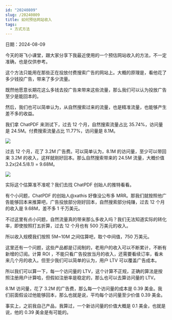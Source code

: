 ```yaml
---
id: "20240809"
slug: /20240809
title: 如何预估网站收入
tags:
  - 方式方法
---
```

日期：2024-08-09

今天的哥飞小课堂，跟大家分享下我最近使用的一个预估网站收入的方法，不一定准确，也是仅供参考。

这个方法只能用在那些正在投放付费搜索广告的网站上。大概的原理是，看他花了多少钱投广告，带来了多少流量。

既然他愿意长期花这么多钱去投广告来带来这些流量，那么我们可以认为投放广告至少是能回本的。

然后，我们也可以简单认为，从自然搜索过来的流量，也是精准流量，也能够产生差不多的收益。

我们拿 ChatPDF 来测试下，过去 12 个月，自然搜索流量占比 35.74%，访问量是 24.5M。付费搜索流量占比 11.77%，访问量是 8.1M。

![](https://images.lummstudio.com/images/2024/08/miniclass/20240809-01.jpg)

过去 12 个月，花了 3.2M 广告费。可以简单认为，8.1M 的访问量，至少可以带回来 3.2M 的收入，这样就刚好回本。那么自然搜索带来的 24.5M 流量，大概价值 3.2x(24.5/8.1) = 9.68M。

![](https://images.lummstudio.com/images/2024/08/miniclass/20240809-02.jpg)

实际这个估算准不准呢？我们去找 ChatPDF 创始人的推特看看。

有个小问题，ChatPDF 的创始人@xathis 好像没公布多 MRR。那我们就按照他广告能够回本来推算吧，广告投放部分刚好回本，自然搜索部分纯赚，过去 12 个月的收入是 9.68M，差不多 1 千万美元。

不过这里有点小问题，自然流量真的带来那么多收入吗？我们无法知道实际的转化率，即使按照打五折算，过去 12 个月也有 500 万美元的收入。

所以收入规模我们按照 5M~10M 之间估算吧，取个中间值，750 万美元。

这里还有一个问题，这些产品都是订阅制的，老用户的收入可以不断累计，不断有新增的订阅。计算 ROI ，不能只看广告投放当月的收入，还需要看续订率，看未来几个月的收入。但至少我们可以简单的认为，用户 LTV 可以覆盖广告成本。

所以我们可以算一下，每一个访问量的 LTV，这个计算不正规，正确的算法是按照注册用户计算哈，但假如注册率是稳定的，那么也可以去算访问量的 LTV。

8.1M 访问量，花了 3.2M 的广告费，那么每一个访问量的成本是 0.39 美金。我们前面假设过他能够回本，那么也就是说，平均每个访问量至少价值 0.39 美金。

事实上，之前我自己产品，我算过，一个新访问量的价值大概是 0.1 美金，也就是说，他的 0.39 美金是有可能的。